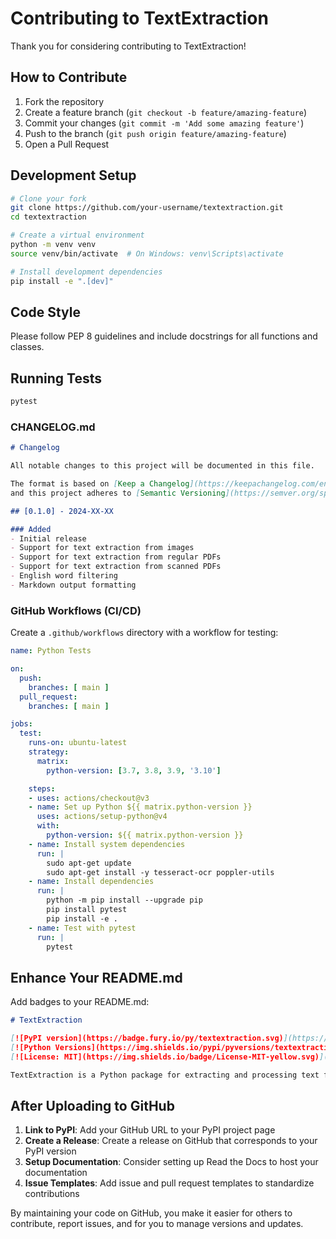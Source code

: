 # Contributing to TextExtraction

Thank you for considering contributing to TextExtraction!

## How to Contribute

1. Fork the repository
2. Create a feature branch (`git checkout -b feature/amazing-feature`)
3. Commit your changes (`git commit -m 'Add some amazing feature'`)
4. Push to the branch (`git push origin feature/amazing-feature`)
5. Open a Pull Request

## Development Setup

```bash
# Clone your fork
git clone https://github.com/your-username/textextraction.git
cd textextraction

# Create a virtual environment
python -m venv venv
source venv/bin/activate  # On Windows: venv\Scripts\activate

# Install development dependencies
pip install -e ".[dev]"
```

## Code Style

Please follow PEP 8 guidelines and include docstrings for all functions and classes.

## Running Tests

```bash
pytest
```

### CHANGELOG.md

```markdown:CHANGELOG.md
# Changelog

All notable changes to this project will be documented in this file.

The format is based on [Keep a Changelog](https://keepachangelog.com/en/1.0.0/),
and this project adheres to [Semantic Versioning](https://semver.org/spec/v2.0.0.html).

## [0.1.0] - 2024-XX-XX

### Added
- Initial release
- Support for text extraction from images
- Support for text extraction from regular PDFs
- Support for text extraction from scanned PDFs
- English word filtering
- Markdown output formatting
```

### GitHub Workflows (CI/CD)

Create a `.github/workflows` directory with a workflow for testing:

```yaml:.github/workflows/python-test.yml
name: Python Tests

on:
  push:
    branches: [ main ]
  pull_request:
    branches: [ main ]

jobs:
  test:
    runs-on: ubuntu-latest
    strategy:
      matrix:
        python-version: [3.7, 3.8, 3.9, '3.10']

    steps:
    - uses: actions/checkout@v3
    - name: Set up Python ${{ matrix.python-version }}
      uses: actions/setup-python@v4
      with:
        python-version: ${{ matrix.python-version }}
    - name: Install system dependencies
      run: |
        sudo apt-get update
        sudo apt-get install -y tesseract-ocr poppler-utils
    - name: Install dependencies
      run: |
        python -m pip install --upgrade pip
        pip install pytest
        pip install -e .
    - name: Test with pytest
      run: |
        pytest
```

## Enhance Your README.md

Add badges to your README.md:

```markdown
# TextExtraction

[![PyPI version](https://badge.fury.io/py/textextraction.svg)](https://badge.fury.io/py/textextraction)
[![Python Versions](https://img.shields.io/pypi/pyversions/textextraction.svg)](https://pypi.org/project/textextraction/)
[![License: MIT](https://img.shields.io/badge/License-MIT-yellow.svg)](https://opensource.org/licenses/MIT)

TextExtraction is a Python package for extracting and processing text from images, PDFs, and scanned PDFs...
```

## After Uploading to GitHub

1. **Link to PyPI**: Add your GitHub URL to your PyPI project page
2. **Create a Release**: Create a release on GitHub that corresponds to your PyPI version
3. **Setup Documentation**: Consider setting up Read the Docs to host your documentation
4. **Issue Templates**: Add issue and pull request templates to standardize contributions

By maintaining your code on GitHub, you make it easier for others to contribute, report issues, and for you to manage versions and updates. 